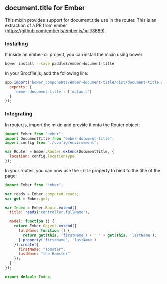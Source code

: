 ## document.title for Ember

This mixin provides support for document.title use in the router. This is an extraction of a PR from ember (https://github.com/emberjs/ember.js/pull/3689).

### Installing

If inside an ember-cli project, you can install the mixin using bower:

```bash
bower install --save paddle8/ember-document-title
```

In your Brocfile.js, add the following line:

```javascript
app.import("bower_components/ember-document-title/dist/document-title.amd.js", {
  exports: {
    'ember-document-title': ['default']
  }
});
```

### Integrating

In router.js, import the mixin and provide it onto the Router object:

```javascript
import Ember from "ember";
import DocumentTitle from "ember-document-title";
import config from "./config/environment";

var Router = Ember.Router.extend(DocumentTitle, {
  location: config.locationType
});
```

In your routes, you can now use the `title` property to bind to the title of the page:

```javascript
import Ember from "ember";

var reads = Ember.computed.reads;
var get = Ember.get;

var Index = Ember.Route.extend({
  title: reads("controller.fullName"),

  model: function () {
    return Ember.Object.extend({
      fullName: function () {
        return get(this, 'firstName') + ' ' + get(this, 'lastName');
      }.property('firstName', 'lastName')
    }).create({
      firstName: "Tomster",
      lastName: "the Hamster"
    });
  }
});

export default Index;
```
